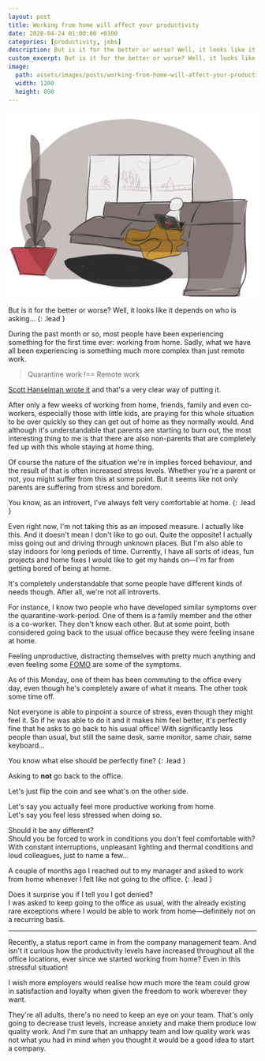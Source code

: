 ```yaml
---
layout: post
title: Working from home will affect your productivity
date: 2020-04-24 01:00:00 +0100
categories: [productivity, jobs]
description: But is it for the better or worse? Well, it looks like it depends on who is asking...
custom_excerpt: But is it for the better or worse? Well, it looks like it depends on who is asking...
image:
  path: assets/images/posts/working-from-home-will-affect-your-productivity/cover.png
  width: 1200 
  height: 898
---
```


![Person working from home on the couch](assets/images/posts/working-from-home-will-affect-your-productivity/cover.png)

But is it for the better or worse? Well, it looks like it depends on who is asking...
{: .lead }

During the past month or so, most people have been experiencing something for the first time ever: working from home.
Sadly, what we have all been experiencing is something much more complex than just remote work.

> Quarantine work !== Remote work

[Scott Hanselman wrote it](https://www.hanselman.com/blog/QuarantineWorkIsNotRemoteWork.aspx) and that's a very clear way of putting it.

After only a few weeks of working from home, friends, family and even co-workers, especially those with little kids, are praying for this whole situation to be over quickly so they can get out of home as they normally would. And although it's understandable that parents are starting to burn out, the most interesting thing to me is that there are also non-parents that are completely fed up with this whole staying at home thing.

Of course the nature of the situation we're in implies forced behaviour, and the result of that is often increased stress levels. Whether you're a parent or not, you might suffer from this at some point. But it seems like not only parents are suffering from stress and boredom.

You know, as an introvert, I've always felt very comfortable at home.
{: .lead }

Even right now, I'm not taking this as an imposed measure. I actually like this. And it doesn't mean I don't like to go out. Quite the opposite! I actually miss going out and driving through unknown places. But I'm also able to stay indoors for long periods of time. Currently, I have all sorts of ideas, fun projects and home fixes I would like to get my hands on—I'm far from getting bored of being at home.

It's completely understandable that some people have different kinds of needs though. After all, we're not all introverts.

For instance, I know two people who have developed similar symptoms over the quarantine-work-period. One of them is a family member and the other is a co-worker. They don't know each other. But at some point, both considered going back to the usual office because they were feeling insane at home.

Feeling unproductive, distracting themselves with pretty much anything and even feeling some [FOMO](https://en.wikipedia.org/wiki/Fear_of_missing_out) are some of the symptoms.

As of this Monday, one of them has been commuting to the office every day, even though he's completely aware of what it means.
The other took some time off.

Not everyone is able to pinpoint a source of stress, even though they might feel it. So if he was able to do it and it makes him feel better, it's perfectly fine that he asks to go back to his usual office! With significantly less people than usual, but still the same desk, same monitor, same chair, same keyboard…

You know what else should be perfectly fine?
{: .lead }

Asking to **not** go back to the office.

Let's just flip the coin and see what's on the other side.

Let's say you actually feel more productive working from home.  
Let's say you feel less stressed when doing so.

Should it be any different?  
Should you be forced to work in conditions you don't feel comfortable with?  
With constant interruptions, unpleasant lighting and thermal conditions and loud colleagues, just to name a few…

A couple of months ago I reached out to my manager and asked to work from home whenever I felt like not going to the office.
{: .lead }

Does it surprise you if I tell you I got denied?  
I was asked to keep going to the office as usual, with the already existing rare exceptions where I would be able to work from home—definitely not on a recurring basis.

---

Recently, a status report came in from the company management team. And isn't it curious how the productivity levels have increased throughout all the office locations, ever since we started working from home? Even in this stressful situation!

I wish more employers would realise how much more the team could grow in satisfaction and loyalty when given the freedom to work wherever they want.

They're all adults, there's no need to keep an eye on your team. That's only going to decrease trust levels, increase anxiety and make them produce low quality work. And I'm sure that an unhappy team and low quality work was not what you had in mind when you thought it would be a good idea to start a company.
